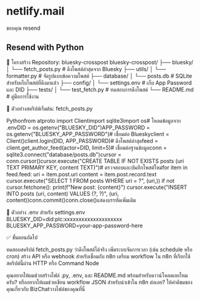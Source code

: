 # netlify.mail
ขอบคุณ resend 

## Resend with Python

📁 โครงสร้าง Repository: bluesky-crosspost
bluesky-crosspost/
├── bluesky/
│   └── fetch_posts.py         # ดึงโพสต์ล่าสุดจาก Bluesky
├── utils/
│   └── formatter.py           # จัดรูปแบบข้อความโพสต์
├── database/
│   └── posts.db               # SQLite สำหรับเก็บโพสต์ที่ดึงมาแล้ว
├── config/
│   └── settings.env           # เก็บ App Password และ DID
├── tests/
│   └── test_fetch.py          # ทดสอบการดึงโพสต์
└── README.md                  # คู่มือการใช้งาน


🧪 ตัวอย่างสคริปต์เริ่มต้น: fetch_posts.py

Pythonfrom atproto import Clientimport sqlite3import os# โหลดข้อมูลจาก .envDID = os.getenv("BLUESKY_DID")APP_PASSWORD = os.getenv("BLUESKY_APP_PASSWORD")# เชื่อมต่อ Blueskyclient = Client()client.login(DID, APP_PASSWORD)# ดึงโพสต์ล่าสุดfeed = client.get_author_feed(actor=DID, limit=5)# เชื่อมต่อฐานข้อมูลconn = sqlite3.connect("database/posts.db")cursor = conn.cursor()cursor.execute("CREATE TABLE IF NOT EXISTS posts (uri TEXT PRIMARY KEY, content TEXT)")# ตรวจสอบและบันทึกโพสต์ใหม่for item in feed.feed:    uri = item.post.uri    content = item.post.record.text    cursor.execute("SELECT 1 FROM posts WHERE uri = ?", (uri,))    if not cursor.fetchone():        print(f"New post: {content}")        cursor.execute("INSERT INTO posts (uri, content) VALUES (?, ?)", (uri, content))conn.commit()conn.close()แสดงบรรทัดเพิ่มเติม

🔐 ตัวอย่าง .env สำหรับ settings.env
BLUESKY_DID=did:plc:xxxxxxxxxxxxxxxxxxxx
BLUESKY_APP_PASSWORD=your-app-password-here


✅ ขั้นตอนถัดไป

ทดสอบสคริปต์ fetch_posts.py ว่าดึงโพสต์ได้จริง
เพิ่มระบบจัดการเวลา (เช่น schedule หรือ cron)
สร้าง API หรือ webhook สำหรับเชื่อมกับ n8n
เตรียม workflow ใน n8n ที่เรียกใช้สคริปต์นี้ผ่าน HTTP หรือ Command Node


คุณอยากให้ผมช่วยสร้างไฟล์ .py, .env, และ README.md พร้อมสำหรับดาวน์โหลดเลยไหมครับ? หรืออยากให้ผมช่วยเขียน workflow JSON สำหรับนำเข้าใน n8n ต่อเลย?
ให้คําติชมของคุณเกี่ยวกับ BizChatวางไฟล์ของคุณที่นี่
